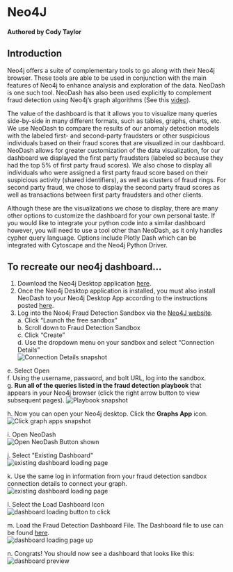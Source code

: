 # Neo4J
#### Authored by Cody Taylor

## Introduction
Neo4j offers a suite of complementary tools to go along with their Neo4j browser. These tools are able to be used in conjunction with the main features of Neo4j to enhance analysis and exploration of the data. NeoDash is one such tool. NeoDash has also been used explicitly to complement fraud detection using Neo4j’s graph algorithms (See this [video](https://www.youtube.com/watch?v=j5fM7Qrgb0o)). 

The value of the dashboard is that it allows you to visualize many queries side-by-side in many different formats, such as tables, graphs, charts, etc. We use NeoDash to compare the results of our anomaly detection models with the labeled first- and second-party fraudsters or other suspicious individuals based on their fraud scores that are visualized in our dashboard. NeoDash allows for greater customization of the data visualization, for our dashboard we displayed the first party fraudsters (labeled so because they had the top 5% of first party fraud scores). We also chose to display all individuals who were assigned a first party fraud score based on their suspicious activity (shared identifiers), as well as clusters of fraud rings. For second party fraud, we chose to display the second party fraud scores as well as transactions between first party fraudsters and other clients. 

Although these are the visualizations we chose to display, there are many other options to customize the dashboard for your own personal taste. If you would like to integrate your python code into a similar dashboard however, you will need to use a tool other than NeoDash, as it only handles cypher query language. Options include Plotly Dash which can be integrated with Cytoscape and the Neo4j Python Driver.


## To recreate our neo4j dashboard...
1. Download the Neo4j Desktop application [here](https://www.bing.com/search?q=neo4j+destkop+download&cvid=9da7153b72e94f02bfa1e57122b1563a&aqs=edge..69i57j0l2j69i64.7057j0j1&pglt=43&FORM=ANNTA1&PC=DCTS).
2. Once the Neo4j Desktop application is installed, you must also install NeoDash to your Neo4j Desktop App according to the instructions posted [here](https://neo4j.com/labs/neodash/). 
3. Log into the Neo4j Fraud Detection Sandbox via the [Neo4J website](https://neo4j.com/sandbox/).     
a. Click “Launch the free sandbox”  
b. Scroll down to Fraud Detection Sandbox    
c. Click “Create”        
d. Use the dropdown menu on your sandbox and select “Connection Details”     
  ![Connection Details snapshot](images/ConnectionDetails.png)  

e. Select Open    
f. Using the username, password, and bolt URL, log into the sandbox.     
g. **Run all of the queries listed in the fraud detection playbook** that appears in your Neo4j browser (click the right arrow button to view subsequent pages).
  ![Playbook snapshot](images/Playbook.png)

h. Now you can open your Neo4j desktop. Click the **Graphs App** icon. 
  ![Click graph apps snapshot](images/GraphApps.png)
  
i. Open NeoDash     
  ![Open NeoDash Button shown](images/NeoDash.png) 
  
j. Select "Existing Dashboard"      
  ![existing dashboard loading page ](images/DashBuilder.png)  
  
k. Use the same log in information from your fraud detection sandbox connection details to connect your graph.     
  ![existing dashboard loading page ](images/DashBuilderwInfo.png)     
  
l. Select the Load Dashboard Icon      
    ![dashboard loading button to click ](images/LoadDash.png) 

m. Load the Fraud Detection Dashboard File. The Dashboard file to use can be found [here](assets/Fraud%20dashboard).     
  ![dashboard loading page up](images/DashLoaded.png)  
  
n. Congrats! You should now see a dashboard that looks like this: 
  ![dashboard preview](images/Preview.png)  


